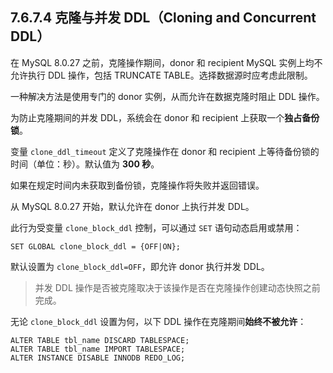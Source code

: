 



## **7.6.7.4 克隆与并发 DDL（Cloning and Concurrent DDL）**





在 MySQL 8.0.27 之前，克隆操作期间，donor 和 recipient MySQL 实例上均不允许执行 DDL 操作，包括 TRUNCATE TABLE。选择数据源时应考虑此限制。

一种解决方法是使用专门的 donor 实例，从而允许在数据克隆时阻止 DDL 操作。



为防止克隆期间的并发 DDL，系统会在 donor 和 recipient 上获取一个**独占备份锁**。

变量 `clone_ddl_timeout` 定义了克隆操作在 donor 和 recipient 上等待备份锁的时间（单位：秒）。默认值为 **300 秒**。

如果在规定时间内未获取到备份锁，克隆操作将失败并返回错误。



从 MySQL 8.0.27 开始，默认允许在 donor 上执行并发 DDL。

此行为受变量 `clone_block_ddl` 控制，可以通过 `SET` 语句动态启用或禁用：

```
SET GLOBAL clone_block_ddl = {OFF|ON};
```

默认设置为 `clone_block_ddl=OFF`，即允许 donor 执行并发 DDL。



> 并发 DDL 操作是否被克隆取决于该操作是否在克隆操作创建动态快照之前完成。



无论 `clone_block_ddl` 设置为何，以下 DDL 操作在克隆期间**始终不被允许**：

```
ALTER TABLE tbl_name DISCARD TABLESPACE;
ALTER TABLE tbl_name IMPORT TABLESPACE;
ALTER INSTANCE DISABLE INNODB REDO_LOG;
```